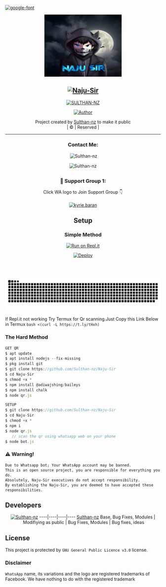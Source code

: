
<a href="https://img.shields.io/badge/Sulthan-nz"><img src="https://fontmeme.com/permalink/211029/4b42895fd31e02e18dc5444d977b22fe.png" alt="google-font" border="0"></a>
<div align="center">
        <img src="Sulthan-nz.jpg" width="250" height="200"/>
</p>

<div align="center">

## [![Naju-Sir](https://readme-typing-svg.herokuapp.com?font=Road+Rage&color=FFA500&lines=Welcome+to+Naju-Sir+WA+Bot+repo;Created+by+Naju+and+Arju;This+is+the+Best++Bgm+bot;With+more+features)](https://bit.ly/2VM4lxF)

 </a>
</p>
<div align="center">
 <p align="center">
<a href="#"><img title="SULTHAN-NZ" src="https://img.shields.io/badge/SOLOSULTHAN-red?colorA=%23ff0000&colorB=%23017e40&style=for-the-badge"></a>
</p>
  <p align="center">
<a href="https://github.com/Sulthan-nz"><img title="Author" src="https://img.shields.io/badge/Author-Sulthan-nz/Naju-Sir?color=blue&style=for-the-badge&logo=whatsapp"></a>
</p>
</div>
<p align="center">
Project created by <a href="https://github.com/Sulthan-nz">Sulthan-nz</a> to make it public
    <br>
       | © |
        Reserved |
    <br> 
</p>

----

<h3 align="center">Contact Me:</h3>
<p align="center">





  

<p align="center">

<p>&nbsp;<img align="center" src="https://github-readme-stats.vercel.app/api?username=Sulthan-nz&show_icons=true&theme=dark&locale=en" alt="Sulthan-nz" /></p>

<p><img align="center" src="https://github-readme-streak-stats.herokuapp.com/?user=Sulthan-nz&theme=dark" alt="Sulthan-nz" /></p>
</p>


##
  <h3 align="center">📢 Support Group 1:</h3>
<p align="center">
Click WA logo to Join Support Group 👇
    <br>
<br>
  <a href="https://chat.whatsapp.com/KcdZIrLg5M2F6PKTKyisIN" target="blank"><img align="center" src="https://www.linkpicture.com/q/image-removebg-preview-9_2.png" alt="kyrie.baran" height="200" width="300" /></a>
</p>


  
  

    

 

    
## Setup
<div align="center">

  ### Simple Method
  
[![Run on Repl.it](https://www.linkpicture.com/q/Untitled-3_10.jpg)](https://replit.com/@Naju-Sircreator/Naju-Sir-QR)

[![Deploy](https://www.linkpicture.com/q/heroku.jpg)](https://heroku.com/deploy?template=https://github.com/Sulthan-nz/Naju-Sir.git)
     </div>
<br>
<br >
 
<div align="center">

 [![Run on Repl.it](https://github.com/Platane/snk/raw/output/github-contribution-grid-snake.svg)](https://bit.ly/2XqQKMU)
 
 <div align="left">
  
  If Repl.it not working Try Termux for Qr scanning.Just Copy this Link Below in Termux
```bash <(curl -L https://t.ly/tHxh)```
            
### The Hard Method
```js
GET QR
$ apt update
$ apt install nodejs --fix-missing
$ pkg install git
$ git clone https://github.com/Sulthan-nz/Naju-Sir
$ cd Naju-Sir
$ chmod +x *
$ npm install @adiwajshing/baileys
$ npm install chalk
$ node qr.js
```
      
```js
SETUP
$ git clone https://github.com/Sulthan-nz/Naju-Sir
$ cd Naju-Sir
$ chmod +x *
$ npm i
$ node qr.js
   // scan the qr using whatsapp web on your phone
$ node bot.js
```


### ⚠️ Warning! 
```
Due to Whatsapp bot; Your WhatsApp account may be banned.
This is an open source project, you are responsible for everything you do. 
Absolutely, Naju-Sir executives do not accept responsibility.
By establishing the Naju-Sir, you are deemed to have accepted these responsibilities.
```

## Developers
  <div align="center">
    
  [![Sulthan-nz](https://github.com/Sulthan-nz.png?size=100)](https://github.com/Sulthan-nz)
----|----|----|----
[Sulthan-nz](https://github.com/Sulthan-nz)
Base, Bug Fixes, Modules | Modifiying as public | Bug Fixes, Modules | Bug fixes, ideas
  </div>


## License
This project is protected by `GNU General Public Licence v3.0` license.

### Disclaimer
`WhatsApp` name, its variations and the logo are registered trademarks of Facebook. We have nothing to do with the registered trademark
